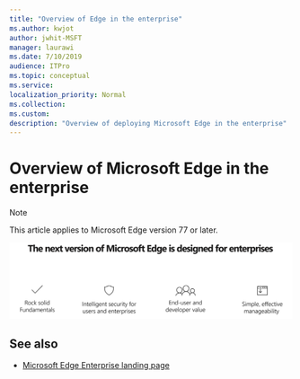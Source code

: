 ```yaml
---
title: "Overview of Edge in the enterprise"
ms.author: kwjot
author: jwhit-MSFT
manager: laurawi
ms.date: 7/10/2019
audience: ITPro
ms.topic: conceptual
ms.service: 
localization_priority: Normal
ms.collection: 
ms.custom: 
description: "Overview of deploying Microsoft Edge in the enterprise"
---
```


# Overview of Microsoft Edge in the enterprise
  
> [!NOTE]
> This article applies to Microsoft Edge version 77 or later.

![Overview Graphic](./media/overview/overview-image.PNG)

## See also

- [Microsoft Edge Enterprise landing page](https://aka.ms/EdgeEnterprise)

